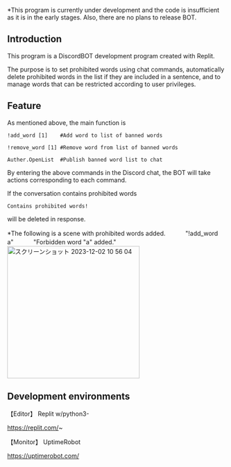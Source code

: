 *This program is currently under development and the code is insufficient as it is in the early stages. Also, there are no plans to release BOT.





## **Introduction**

This program is a DiscordBOT development program created with Replit.

The purpose is to set prohibited words using chat commands, automatically delete prohibited words in the list if they are included in a sentence, and to manage words that can be restricted according to user privileges.

## **Feature**

As mentioned above, the main function is


`!add_word [1]    #Add word to list of banned words`

`!remove_word [1] #Remove word from list of banned words`
 
`Auther.OpenList  #Publish banned word list to chat`


By entering the above commands in the Discord chat, the BOT will take actions corresponding to each command.

If the conversation contains prohibited words


`Contains prohibited words!`

will be deleted in response.


*The following is a scene with prohibited words added.
　　　"!add_word a"
　　　"Forbidden word "a" added."
<img width="305" alt="スクリーンショット 2023-12-02 10 56 04" src="https://github.com/Ken1414/WordPOLICE__DiscordBOT/assets/116622288/6604e47b-9ffe-4bf4-8d84-94411b26ec0a">




## **Development environments**

【Editor】 Replit w/python3-


https://replit.com/~


【Monitor】 UptimeRobot


https://uptimerobot.com/
